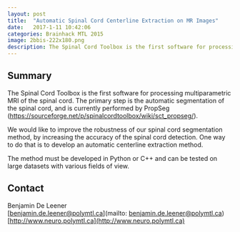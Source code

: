 ```yaml
---
layout: post
title:  "Automatic Spinal Cord Centerline Extraction on MR Images"
date:   2017-1-11 10:42:06
categories: Brainhack MTL 2015
image: 2bbis-222x180.png
description: The Spinal Cord Toolbox is the first software for processing multiparametric MRI of the spinal cord. The primary step is the automatic segmentation of the spinal cord, and is currently performed by PropSeg.
---
```

## Summary
The Spinal Cord Toolbox is the first software for processing multiparametric MRI of the spinal cord. The primary step is the automatic segmentation of the spinal cord, and is currently performed by PropSeg (https://sourceforge.net/p/spinalcordtoolbox/wiki/sct_propseg/).

We would like to improve the robustness of our spinal cord segmentation method, by increasing the accuracy of the spinal cord detection. One way to do that is to develop an automatic centerline extraction method.

The method must be developed in Python or C++ and can be tested on large datasets with various fields of view.


## Contact  
Benjamin De Leener  
[benjamin.de.leener@polymtl.ca](mailto: benjamin.de.leener@polymtl.ca)  
[http://www.neuro.polymtl.ca](http://www.neuro.polymtl.ca)   
